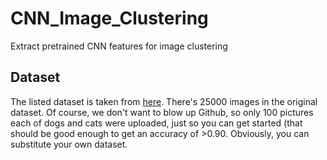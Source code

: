 # CNN_Image_Clustering
Extract pretrained CNN features for image clustering

## Dataset
The listed dataset is taken from [here](https://www.kaggle.com/c/dogs-vs-cats). There's 25000 images in the original dataset. Of course, we don't want to blow up Github, so only 100 pictures each of dogs and cats were uploaded, just so you can get started (that should be good enough to get an accuracy of >0.90. Obviously, you can substitute your own dataset.
